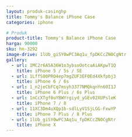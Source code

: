 ```yaml
---
layout: produk-casinghp
title: Tommy's Balance iPhone Case
categories: iphone

# Produk
product-title: Tommy's Balance iPhone Case
harga: 90000
sku: hn-3292
image-drive: 1lUb_giSY0wPC3Aq1u_fpDKCcZN0CgNtr
gallery:
  - url: 1MC2r6A5A36W1o3ybsoOotcaAiAKpwT1Q
    title: iPhone 5 / 5s / SE
  - url: 1LffS00PRO4ep7mgZUF3EF0Ed4Xkfpbj3
    title: iPhone 6 / 6s
  - url: 1_n2jeCbFCq7msyh3377NMQkqnYn60I1J
    title: iPhone 6 Plus / 6s Plus
  - url: 1nCcXTgf0uYBWYrgiyd_yGEv02XUPsleK
    title: iPhone 7 / 8
  - url: 11XC3Dm4uXQp1b-sdlLyV1SjLGG-FxwYP
    title: iPhone 7 Plus / 8 Plus
  - url: 1lUb_giSY0wPC3Aq1u_fpDKCcZN0CgNtr
    title: iPhone X
---
```

